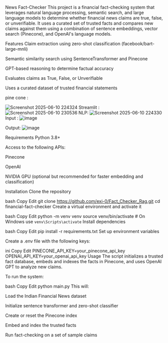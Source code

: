 News Fact-Checker
This project is a financial fact-checking system that leverages natural language processing, semantic search, and large language models to determine whether financial news claims are true, false, or unverifiable. It uses a curated set of trusted facts and compares new claims against them using a combination of sentence embeddings, vector search (Pinecone), and OpenAI's language models.

Features
Claim extraction using zero-shot classification (facebook/bart-large-mnli)

Semantic similarity search using SentenceTransformer and Pinecone

GPT-based reasoning to determine factual accuracy

Evaluates claims as True, False, or Unverifiable

Uses a curated dataset of trusted financial statements

pine cone :

![Screenshot 2025-06-10 224324](https://github.com/user-attachments/assets/5608dc3a-fe13-4e1c-b789-d02ceb3a85b8)
Streamlit :
![Screenshot 2025-06-10 230536](https://github.com/user-attachments/assets/24a736ac-a51f-45d9-831d-575f56c5275f)
NLP:
![Screenshot 2025-06-10 224330](https://github.com/user-attachments/assets/f57d0485-bb8f-4bb0-9133-be51190a4165)
Input : ![image](https://github.com/user-attachments/assets/b20094a9-1048-4407-9f28-a091b19f2e97)

Output:
![image](https://github.com/user-attachments/assets/a4c27f9a-d1c1-4597-b48c-011a3b3b36f5)





Requirements
Python 3.8+

Access to the following APIs:

Pinecone

OpenAI

NVIDIA GPU (optional but recommended for faster embedding and classification)

Installation
Clone the repository

bash
Copy
Edit
git clone https://github.com/exi-0/Fact_Checker_Rag.git
cd financial-fact-checker
Create a virtual environment and activate it

bash
Copy
Edit
python -m venv venv
source venv/bin/activate  # On Windows use `venv\Scripts\activate`
Install dependencies

bash
Copy
Edit
pip install -r requirements.txt
Set up environment variables

Create a .env file with the following keys:

ini
Copy
Edit
PINECONE_API_KEY=your_pinecone_api_key
OPENAI_API_KEY=your_openai_api_key
Usage
The script initializes a trusted fact database, embeds and indexes the facts in Pinecone, and uses OpenAI GPT to analyze new claims.

To run the system:

bash
Copy
Edit
python main.py
This will:

Load the Indian Financial News dataset

Initialize sentence transformer and zero-shot classifier

Create or reset the Pinecone index

Embed and index the trusted facts

Run fact-checking on a set of sample claims
